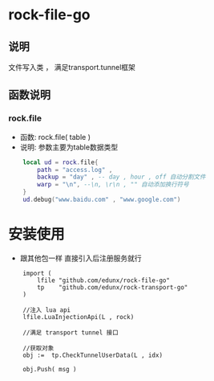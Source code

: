 # rock-file-go
## 说明
文件写入类 ， 满足transport.tunnel框架

## 函数说明
### rock.file
- 函数: rock.file( table ) 
- 说明: 参数主要为table数据类型
```lua
    local ud = rock.file{
        path = "access.log" ,
        backup = "day" , -- day , hour , off 自动分割文件
        warp = "\n", --\n, \r\n , "" 自动添加换行符号
    }
    ud.debug("www.baidu.com" , "www.google.com")
```

# 安装使用 
- 跟其他包一样 直接引入后注册服务就行 

```golang
    import (
        lfile "github.com/edunx/rock-file-go"
        tp    "github.com/edunx/rock-transport-go"
    )

    //注入 lua api
    lfile.LuaInjectionApi(L , rock)
    
    //满足 transport tunnel 接口

    //获取对象 
    obj :=  tp.CheckTunnelUserData(L , idx)

    obj.Push( msg )

```